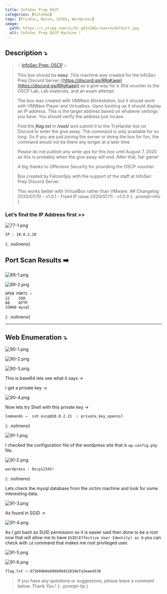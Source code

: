 ```yaml
---
title: InfoSec Prep OSCP
categories: [VulnHub]
tags: [PrivEsc, Recon, SUIDs, Wordpress]
image:
  path: https://i.ytimg.com/vi/hL-gSSs20Gc/maxresdefault.jpg
  alt: InfoSec Prep OSCP Machine !
---
```



## **Description ⤵️**


>💡 [InfoSec Prep: OSCP](https://vulnhub.com/entry/infosec-prep-oscp,508/) ⤵️
>
>This box should be **easy**. This machine was created for the InfoSec Prep Discord Server ([https://discord.gg/RRgKaep](https://discord.gg/RRgKaep)) as a give way for a 30d voucher to the OSCP Lab, Lab materials, and an exam attempt.
>
>The box was created with *VMWare Workstation*, but it should work with VMWare Player and Virtualbox. Upon booting up it should display an IP address. This is the target address based on whatever settings you have. You should verify the address just incase.
>
>Find the ***flag.txt*** in **/root/** and submit it to the TryHarder bot on Discord to enter the give away. The command is only available for so long. So if you are just joining the server or doing the box for fun, the command would not be there any longer at a later time.
>
>Please do not publish any write ups for this box until August 7, 2020 as this is probably when the give away will end. After that, fair game!
>
>A big thanks to Offensive Security for providing the OSCP voucher.
>
>Box created by FalconSpy with the support of the staff at InfoSec Prep Discord Server
>
>This works better with VirtualBox rather than VMware. 
>\## Changelog 2020/07/10 - v1.0.1 - Fixed IP issue 2020/07/11 - v1.0.0
{: .prompt-info }


### **Let’s find the IP Address first >>**

![77-1.png](/Vulnhub-Files/img/Infosec_prep_OSCP/77-1.png)

```bash
IP : 10.0.2.20
```
{: .nolineno}

## Port Scan Results ➡️

![89-1.png](/Vulnhub-Files/img/Infosec_prep_OSCP/89-1.png)

![89-2.png](/Vulnhub-Files/img/Infosec_prep_OSCP/89-2.png)

```bash
OPEN PORTS >
22    SSH
80    HTTP
33060 mysql
```
{: .nolineno}

---

## Web Enumeration ⤵️

![90-1.png](/Vulnhub-Files/img/Infosec_prep_OSCP/90-1.png)

![90-2.png](/Vulnhub-Files/img/Infosec_prep_OSCP/90-2.png)

![90-3.png](/Vulnhub-Files/img/Infosec_prep_OSCP/90-3.png)

This is base64 lets see what it says →

I get a private key →

![90-4.png](/Vulnhub-Files/img/Infosec_prep_OSCP/90-4.png)

Now lets try Shell with this private key →

```bash
Commands →  ssh oscp@10.0.2.21 -i private_key_openssl
```
{: .nolineno}

![91-1.png](/Vulnhub-Files/img/Infosec_prep_OSCP/91-1.png)

I checked the configuration file of the wordpress site that is `wp-config.php` file.

![91-2.png](/Vulnhub-Files/img/Infosec_prep_OSCP/91-2.png)

```bash
wordpress : Oscp12345!
```
{: .nolineno}

Lets check the mysql database from the victim machine and look for some interesting data.

![91-3.png](/Vulnhub-Files/img/Infosec_prep_OSCP/91-3.png)

As found in SGID →

![91-4.png](/Vulnhub-Files/img/Infosec_prep_OSCP/91-4.png)

As I got bash as SUID permission so it is easier said then done to be a root now that will allow me to have `EUID(Effective User Identity) as 0` you can check with `id` command that makes me root privileged user.

![91-5.png](/Vulnhub-Files/img/Infosec_prep_OSCP/91-5.png)

![91-6.png](/Vulnhub-Files/img/Infosec_prep_OSCP/91-6.png)

```bash
flag.txt → d73b04b0e696b0945283defa3eee4538
```

> If you have any questions or suggestions, please leave a comment below.
Thank You ! 
{: .prompt-tip }